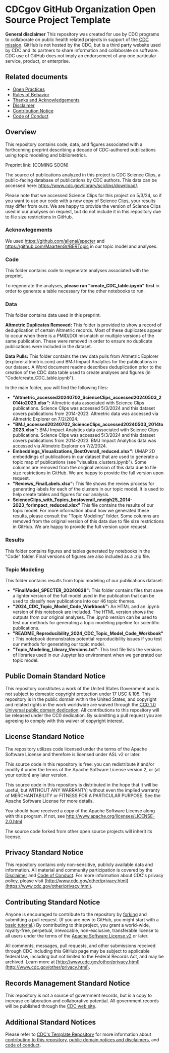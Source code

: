 # CDCgov GitHub Organization Open Source Project Template

**General disclaimer** This repository was created for use by CDC programs to collaborate on public health related projects in support of the [CDC mission](https://www.cdc.gov/about/cdc/#cdc_about_cio_mission-our-mission).  GitHub is not hosted by the CDC, but is a third party website used by CDC and its partners to share information and collaborate on software. CDC use of GitHub does not imply an endorsement of any one particular service, product, or enterprise. 

## Related documents

* [Open Practices](open_practices.md)
* [Rules of Behavior](rules_of_behavior.md)
* [Thanks and Acknowledgements](thanks.md)
* [Disclaimer](DISCLAIMER.md)
* [Contribution Notice](CONTRIBUTING.md)
* [Code of Conduct](code-of-conduct.md)

## Overview

This repository contains code, data, and figures associated with a forthcoming preprint describing a decade of CDC-authored publications using topic modeling and bibliometrics.

Preprint link: [COMING SOON]

The source of publications analyzed in this project is CDC Science Clips, a public-facing database of publications by CDC authors. This data can be accessed here: https://www.cdc.gov/library/sciclips/download/.

Please note that we accessed Science Clips for this project on 5/3/24, so if you want to use our code with a new copy of Science Clips, your results may differ from ours. We are happy to provide the version of Science Clips used in our analyses on request, but do not include it in this repository due to file size restrictions in GitHub.

### Acknowlegements
We used https://github.com/allenai/specter and https://github.com/MaartenGr/BERTopic in our topic model and analyses.

### Code

This folder contains code to regenerate analyses associated with the preprint.

To regenerate the analyses, <b>please run "create_CDC_table.ipynb" first</b> in order to generate a table necessary for the other notebooks to run.

### Data

This folder contains data used in this preprint.

<b>Altmetric Duplicates Removed:</b> This folder is provided to show a record of deduplication of certain Altmetric records. Most of these duplicates appear to occur when there is a PMID/DOI mismatch or multiple versions of the same publication. These were removed in order to ensure no duplicate publications were included in the dataset.

<b>Data Pulls:</b> This folder contains the raw data pulls from Altmetric Explorer (explorer.altmetric.com) and BMJ Impact Analytics for the publications in our dataset. A Word document readme describes deduplication prior to the creation of the CDC data table used to create analyses and figures (in "Code/create_CDC_table.ipynb").

In the main folder, you will find the following files:
- <b>"Altmetric_accessed20240702_ScienceClips_accessed20240503_2014to2023.xlsx":</b> Altmetric data associated with Science Clips publications. Science Clips was accessed 5/3/2024 and this dataset covers publications from 2014-2023. Altmetric data was accessed via Altmetric Explorer on 7/2/2024.
- <b>"BMJ_accessed20240702_ScienceClips_accessed20240503_2014to2023.xlsx":</b> BMJ Impact Analytics data associated with Science Clips publications. Science Clips was accessed 5/3/2024 and this dataset covers publications from 2014-2023. BMJ Impact Analytics data was accessed via Altmetric Explorer on 7/2/2024.
- <b>Embeddings_Visualizations_BestOverall_reduced.xlsx":</b> UMAP 2D embeddings of publications in our dataset that are used to generate a topic map of publications (see "visualize_clusters.ipynb"). Some columns are removed from the original version of this data due to file size restrictions in GitHub. We are happy to provide the full version upon request.
- <b>"Reviews_FinalLabels.xlsx":</b> This file shows the review process for generating labels for each of the clusters in our topic model. It is used to help create tables and figures for our analysis.
- <b>ScienceClips_with_Topics_bestoverall_nneigh25_2014-2023_forImpact_reduced.xlsx"</b> This file contains the results of our topic model. For more information about how we generated these results, please consult the "Topic Modeling" folder. Some columns are removed from the original version of this data due to file size restrictions in GitHub. We are happy to provide the full version upon request.

### Results

This folder contains figures and tables generated by notebooks in the "Code" folder. Final versions of figures are also included as a .zip file.

### Topic Modeling

This folder contains results from topic modeling of our publications dataset:
- <b>"FinalModel_SPECTER_20240828":</b> This folder contains files that save a lighter version of the full model used in the publication that can be used to classify new publications into our 46 topic themes.
- <b>"2024_CDC_Topic_Model_Code_Workbook":</b> An HTML and an .ipynb version of this notebook are included. The HTML version shows the outputs from our original analyses. The .ipynb version can be used to test our methods for generating a topic modeling pipeline for scientific publications.
- <b>"README_Reproducibility_2024_CDC_Topic_Model_Code_Workbook":</b> This notebook demonstrates potential reproducibility issues if you test our methods for generating our topic model.
- <b>"Topic_Modeling_Library_Versions.txt":</b> This text file lists the versions of libraries used in our Jupyter lab environment when we generated our topic model.
  
## Public Domain Standard Notice
This repository constitutes a work of the United States Government and is not
subject to domestic copyright protection under 17 USC § 105. This repository is in
the public domain within the United States, and copyright and related rights in
the work worldwide are waived through the [CC0 1.0 Universal public domain dedication](https://creativecommons.org/publicdomain/zero/1.0/).
All contributions to this repository will be released under the CC0 dedication. By
submitting a pull request you are agreeing to comply with this waiver of
copyright interest.

## License Standard Notice
The repository utilizes code licensed under the terms of the Apache Software
License and therefore is licensed under ASL v2 or later.

This source code in this repository is free: you can redistribute it and/or modify it under
the terms of the Apache Software License version 2, or (at your option) any
later version.

This source code in this repository is distributed in the hope that it will be useful, but WITHOUT ANY
WARRANTY; without even the implied warranty of MERCHANTABILITY or FITNESS FOR A
PARTICULAR PURPOSE. See the Apache Software License for more details.

You should have received a copy of the Apache Software License along with this
program. If not, see http://www.apache.org/licenses/LICENSE-2.0.html

The source code forked from other open source projects will inherit its license.

## Privacy Standard Notice
This repository contains only non-sensitive, publicly available data and
information. All material and community participation is covered by the
[Disclaimer](DISCLAIMER.md)
and [Code of Conduct](code-of-conduct.md).
For more information about CDC's privacy policy, please visit [http://www.cdc.gov/other/privacy.html](https://www.cdc.gov/other/privacy.html).

## Contributing Standard Notice
Anyone is encouraged to contribute to the repository by [forking](https://help.github.com/articles/fork-a-repo)
and submitting a pull request. (If you are new to GitHub, you might start with a
[basic tutorial](https://help.github.com/articles/set-up-git).) By contributing
to this project, you grant a world-wide, royalty-free, perpetual, irrevocable,
non-exclusive, transferable license to all users under the terms of the
[Apache Software License v2](http://www.apache.org/licenses/LICENSE-2.0.html) or
later.

All comments, messages, pull requests, and other submissions received through
CDC including this GitHub page may be subject to applicable federal law, including but not limited to the Federal Records Act, and may be archived. Learn more at [http://www.cdc.gov/other/privacy.html](http://www.cdc.gov/other/privacy.html).

## Records Management Standard Notice
This repository is not a source of government records, but is a copy to increase
collaboration and collaborative potential. All government records will be
published through the [CDC web site](http://www.cdc.gov).

## Additional Standard Notices
Please refer to [CDC's Template Repository](https://github.com/CDCgov/template) for more information about [contributing to this repository](https://github.com/CDCgov/template/blob/main/CONTRIBUTING.md), [public domain notices and disclaimers](https://github.com/CDCgov/template/blob/main/DISCLAIMER.md), and [code of conduct](https://github.com/CDCgov/template/blob/main/code-of-conduct.md).
